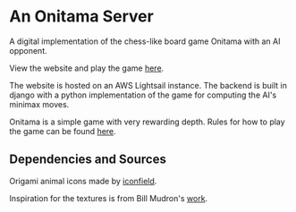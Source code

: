 # An Onitama Server
A digital implementation of the chess-like board game Onitama with an AI opponent.

View the website and play the game [here](http://play-onitama.com/).

The website is hosted on an AWS Lightsail instance. The backend is built in django with a python implementation of the game for computing the AI's minimax moves.

Onitama is a simple game with very rewarding depth. Rules for how to play the game can be found [here](https://www.ultraboardgames.com/onitama/game-rules.php).

## Dependencies and Sources
Origami animal icons made by [iconfield](https://www.flaticon.com/packs/origami-112).

Inspiration for the textures is from Bill Mudron's [work](https://www.flickr.com/photos/mudron/8306408148/).
